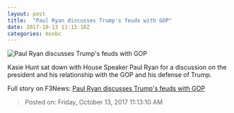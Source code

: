 ```yaml
---
layout: post
title:  "Paul Ryan discusses Trump's feuds with GOP"
date: 2017-10-13 11:13:10Z
categories: msnbc
---
```


![Paul Ryan discusses Trump's feuds with GOP](http://media1.s-nbcnews.com/j/MSNBC/Components/Video/201710/2017-10-13T11-14-49-066Z--1280x720.video_1067x600.jpg)

Kasie Hunt sat down with House Speaker Paul Ryan for a discussion on the president and his relationship with the GOP and his defense of Trump.


Full story on F3News: [Paul Ryan discusses Trump's feuds with GOP](http://www.f3nws.com/n/PGUNGB)

> Posted on: Friday, October 13, 2017 11:13:10 AM
